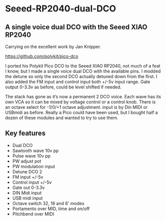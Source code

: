 # Seeed-RP2040-dual-DCO

## A single voice dual DCO with the Seeed XIAO RP2040

Carrying on the excellent work by Jan Knipper.

https://github.com/polykit/pico-dco

I ported his Polykit Pico DCO to the Seeed XIAO RP2040, not much of a feat I know, but I made a single voice dual DCO with the available pins. 
I modded the detune so only the second DCO actually detuned down from the first. 
I also added the FM input and control input both +/-5v input range. Gate output 0-3.3v as before, could be level shifted if needed.

The stack has gone as it’s now a permanent 2 DCO voice. Each wave has its own VCA so it can be mixed by voltage control or a control knob. 
There is an octave select for -1/0/+1 octave adjustment. input is by Din MIDI or USBmidi as before. 
Really a Pico could have been used, but I bought half a dozen of these modules and wanted to try to use them.

## Key features

- Dual DCO
- Sawtooth wave 10v pp
- Pulse wave 10v pp
- PW adjust pot
- PW modulation input
- Detune DCO 2
- FM input +/-5v 
- Control input +/-5v
- Gate out 0-3.3v
- DIN Midi input
- USB midi input
- Octave switch 32, 16 and 8' modes
- Portamento over MID,  time and on/off
- Pitchbend over MIDI 
